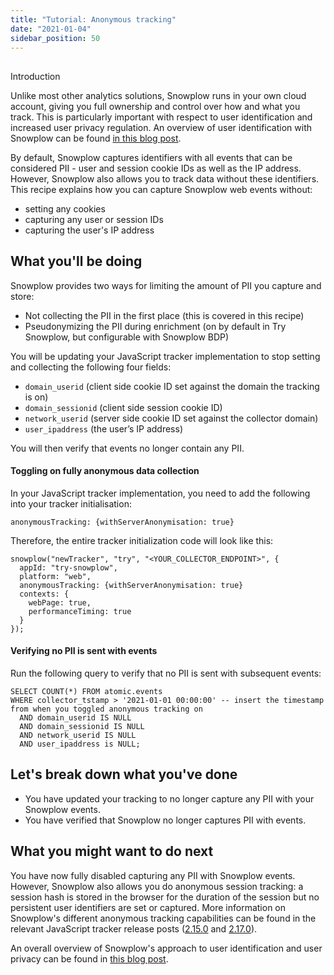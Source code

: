 ```yaml
---
title: "Tutorial: Anonymous tracking"
date: "2021-01-04"
sidebar_position: 50
---
```


##   
Introduction

Unlike most other analytics solutions, Snowplow runs in your own cloud account, giving you full ownership and control over how and what you track. This is particularly important with respect to user identification and increased user privacy regulation. An overview of user identification with Snowplow can be found [in this blog post](https://snowplowanalytics.com/blog/2020/06/11/single-customer-view/).

By default, Snowplow captures identifiers with all events that can be considered PII - user and session cookie IDs as well as the IP address. However, Snowplow also allows you to track data without these identifiers. This recipe explains how you can capture Snowplow web events without:

- setting any cookies
- capturing any user or session IDs
- capturing the user's IP address

## What you'll be doing

Snowplow provides two ways for limiting the amount of PII you capture and store:

- Not collecting the PII in the first place (this is covered in this recipe)
- Pseudonymizing the PII during enrichment (on by default in Try Snowplow, but configurable with Snowplow BDP)

You will be updating your JavaScript tracker implementation to stop setting and collecting the following four fields:

- `domain_userid` (client side cookie ID set against the domain the tracking is on)
- `domain_sessionid` (client side session cookie ID)
- `network_userid` (server side cookie ID set against the collector domain)
- `user_ipaddress` (the user’s IP address)

You will then verify that events no longer contain any PII.

#### Toggling on fully anonymous data collection

In your JavaScript tracker implementation, you need to add the following into your tracker initialisation:

```
anonymousTracking: {withServerAnonymisation: true}
```

Therefore, the entire tracker initialization code will look like this:

```
snowplow("newTracker", "try", "<YOUR_COLLECTOR_ENDPOINT>", {
  appId: "try-snowplow",
  platform: "web",
  anonymousTracking: {withServerAnonymisation: true}
  contexts: {
    webPage: true,
    performanceTiming: true
  }
});
```

#### Verifying no PII is sent with events

Run the following query to verify that no PII is sent with subsequent events:

```
SELECT COUNT(*) FROM atomic.events
WHERE collector_tstamp > '2021-01-01 00:00:00' -- insert the timestamp from when you toggled anonymous tracking on
  AND domain_userid IS NULL
  AND domain_sessionid IS NULL
  AND network_userid IS NULL
  AND user_ipaddress is NULL;
```

## Let's break down what you've done

- You have updated your tracking to no longer capture any PII with your Snowplow events.
- You have verified that Snowplow no longer captures PII with events.

## What you might want to do next

You have now fully disabled capturing any PII with Snowplow events. However, Snowplow also allows you do anonymous session tracking: a session hash is stored in the browser for the duration of the session but no persistent user identifiers are set or captured. More information on Snowplow's different anonymous tracking capabilities can be found in the relevant JavaScript tracker release posts ([2.15.0](https://snowplowanalytics.com/blog/2020/08/20/snowplow-javascript-tracker-2-15-0-released/) and [2.17.0](https://snowplowanalytics.com/blog/2020/12/15/snowplow-javascript-tracker-2-17-0-released/)).

An overall overview of Snowplow's approach to user identification and user privacy can be found in [this blog post](https://snowplowanalytics.com/blog/2020/09/06/user-identification-and-privacy/).
